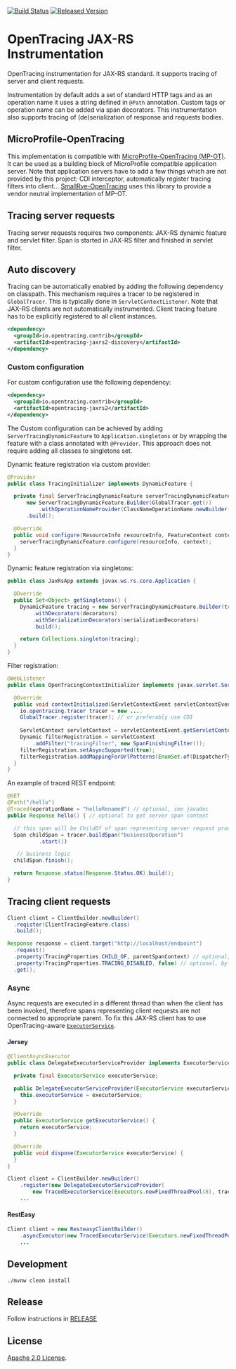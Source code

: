 [![Build Status][ci-img]][ci] [![Released Version][maven-img]][maven]

# OpenTracing JAX-RS Instrumentation

OpenTracing instrumentation for JAX-RS standard. It supports tracing of server and client requests.

Instrumentation by default adds a set of standard HTTP tags and as an operation name it uses a string defined in `@Path` annotation.
Custom tags or operation name can be added via span decorators.
This instrumentation also supports tracing of (de)serialization of response and requests bodies.

## MicroProfile-OpenTracing
This implementation is compatible with [MicroProfile-OpenTracing (MP-OT)](https://github.com/eclipse/microprofile-opentracing).
It can be used as a building block of MicroProfile compatible application server. Note that
application servers have to add a few things which are not provided by this project: CDI interceptor, 
automatically register tracing filters into client... [SmallRye-OpenTracing](https://github.com/smallrye/smallrye-opentracing)
uses this library to provide a vendor neutral implementation of MP-OT.

## Tracing server requests
Tracing server requests requires two components: JAX-RS dynamic feature and servlet filter.
Span is started in JAX-RS filter and finished in servlet filter.

## Auto discovery
Tracing can be automatically enabled by adding the following dependency on classpath.
This mechanism requires a tracer to be registered in `GlobalTracer`. This is typically done in
`ServletContextListener`. Note that JAX-RS clients are not automatically instrumented. Client tracing
feature has to be explicitly registered to all client instances.

```xml
<dependency>
  <groupId>io.opentracing.contrib</groupId>
  <artifactId>opentracing-jaxrs2-discovery</artifactId>
</dependency>
```

### Custom configuration
For custom configuration use the following dependency:
```xml
<dependency>
  <groupId>io.opentracing.contrib</groupId>
  <artifactId>opentracing-jaxrs2</artifactId>
</dependency>
```

The Custom configuration can be achieved by adding `ServerTracingDynamicFeature` to `Application.singletons` or by wrapping the feature with a class annotated with `@Provider`. 
This approach does not require adding all classes to singletons set.

Dynamic feature registration via custom provider:
```java
@Provider
public class TracingInitializer implements DynamicFeature {

  private final ServerTracingDynamicFeature serverTracingDynamicFeature =
      new ServerTracingDynamicFeature.Builder(GlobalTracer.get())
          .withOperationNameProvider(ClassNameOperationName.newBuilder())
      .build();

  @Override
  public void configure(ResourceInfo resourceInfo, FeatureContext context) {
    serverTracingDynamicFeature.configure(resourceInfo, context);
  }
}

```

Dynamic feature registration via singletons:
```java
public class JaxRsApp extends javax.ws.rs.core.Application {

  @Override
  public Set<Object> getSingletons() {
    DynamicFeature tracing = new ServerTracingDynamicFeature.Builder(tracer)
        .withDecorators(decorators)
        .withSerializationDecorators(serializationDecorators)
        .build();

    return Collections.singleton(tracing);
  }
}
```

Filter registration:
```java
@WebListener
public class OpenTracingContextInitializer implements javax.servlet.ServletContextListener {

  @Override
  public void contextInitialized(ServletContextEvent servletContextEvent) {
    io.opentracing.tracer tracer = new ....
    GlobalTracer.register(tracer); // or preferably use CDI
    
    ServletContext servletContext = servletContextEvent.getServletContext();
    Dynamic filterRegistration = servletContext
        .addFilter("tracingFilter", new SpanFinishingFilter());
    filterRegistration.setAsyncSupported(true);
    filterRegistration.addMappingForUrlPatterns(EnumSet.of(DispatcherType.REQUEST, DispatcherType.ASYNC), false, "*");
  }
}
```

An example of traced REST endpoint:
```java
@GET
@Path("/hello")
@Traced(operationName = "helloRenamed") // optional, see javadoc
public Response hello() { // optional to get server span context

  // this span will be ChildOf of span representing server request processing
  Span childSpan = tracer.buildSpan("businessOperation")
          .start())

   // business logic
  childSpan.finish();

  return Response.status(Response.Status.OK).build();
}
```

## Tracing client requests
```java
Client client = ClientBuilder.newBuilder()
  .reqister(ClientTracingFeature.class)
  .build();

Response response = client.target("http://localhost/endpoint")
  .request()
  .property(TracingProperties.CHILD_OF, parentSpanContext) // optional, by default new parent is inferred from span source
  .property(TracingProperties.TRACING_DISABLED, false) // optional, by default everything is traced
  .get();
```

### Async
Async requests are executed in a different thread than when the client has been invoked, therefore
spans representing client requests are not connected to appropriate parent. To fix this JAX-RS client
has to use OpenTracing-aware [`ExecutorService`](https://github.com/opentracing-contrib/java-concurrent).

#### Jersey
```java
@ClientAsyncExecutor
public class DelegateExecutorServiceProvider implements ExecutorServiceProvider {

  private final ExecutorService executorService;

  public DelegateExecutorServiceProvider(ExecutorService executorService) {
    this.executorService = executorService;
  }

  @Override
  public ExecutorService getExecutorService() {
    return executorService;
  }

  @Override
  public void dispose(ExecutorService executorService) {
  }
}

Client client = ClientBuilder.newBuilder()
    .register(new DelegateExecutorServiceProvider(
        new TracedExecutorService(Executors.newFixedThreadPool(8), tracer)))
    ...
```

#### RestEasy
```java
Client client = new ResteasyClientBuilder()
    .asyncExecutor(new TracedExecutorService(Executors.newFixedThreadPool(8), tracer))
    ...
```

## Development
```shell
./mvnw clean install
```

## Release
Follow instructions in [RELEASE](RELEASE.md)

   [ci-img]: https://travis-ci.org/opentracing-contrib/java-jaxrs.svg?branch=master
   [ci]: https://travis-ci.org/opentracing-contrib/java-jaxrs
   [maven-img]: https://img.shields.io/maven-central/v/io.opentracing.contrib/opentracing-jaxrs2.svg?maxAge=2592000
   [maven]: http://search.maven.org/#search%7Cga%7C1%7Copentracing-jaxrs2
   
   ## License

[Apache 2.0 License](./LICENSE).
